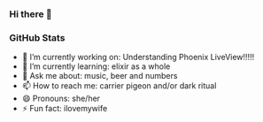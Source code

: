 ### Hi there 👋

<h3>GitHub Stats</h3>

- 🔭 I’m currently working on: Understanding Phoenix LiveView!!!!!
- 🌱 I’m currently learning: elixir as a whole
- 💬 Ask me about: music, beer and numbers
- 📫 How to reach me: carrier pigeon and/or dark ritual
- 😄 Pronouns: she/her
- ⚡ Fun fact: ilovemywife
